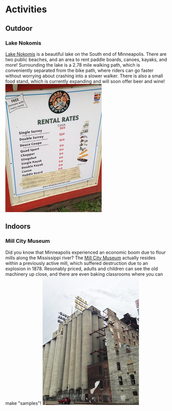 # Activities

## Outdoor

### Lake Nokomis

[Lake Nokomis](http://www.minneapolisparks.org/?PageID=4&parkid=257) is a beautiful lake on the South end of Minneapolis.  There are two public beaches, and an area to rent paddle boards, canoes, kayaks, and more!  Surrounding the lake is a 2.78 mile walking path, which is conveniently separated from the bike path, where riders can go faster without worrying about crashing into a slower walker.  There is also a small food stand, which is currently expanding and will soon offer beer and wine!
![](img/nokomis_rentals.jpg)

## Indoors

### Mill City Museum

Did you know that Minneapolis experienced an economic boom due to flour mills along the Mississippi river?  The [Mill City Museum](http://www.millcitymuseum.org/) actually resides within a previously active mill, which suffered destruction due to an explosion in 1878.  Resonably priced, adults and children can see the old machinery up close, and there are even baking classrooms where you can make "samples"!
![](img/mill_city.jpg)
